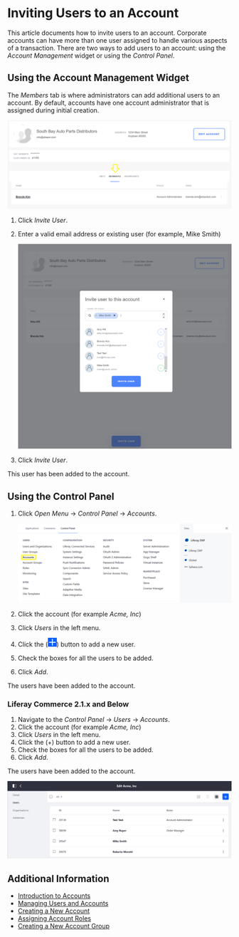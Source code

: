 # Inviting Users to an Account

This article documents how to invite users to an account. Corporate accounts can have more than one user assigned to handle various aspects of a transaction. There are two ways to add users to an account: using the _Account Management_ widget or using the _Control Panel_.

## Using the Account Management Widget

The _Members_ tab is where administrators can add additional users to an account. By default, accounts have one account administrator that is assigned during initial creation.

   ![Account Management Widget's Members Tab](./inviting-users-to-an-account/images/01.png)

1. Click _Invite User_.
1. Enter a valid email address or existing user (for example, Mike Smith)

   ![Inviting a User to the Account](./inviting-users-to-an-account/images/02.png)

1. Click _Invite User_.

This user has been added to the account.

## Using the Control Panel

1. Click _Open Menu_ &rarr; _Control Panel_ &rarr; _Accounts_.

    ![Inviting a User to the Account](./inviting-users-to-an-account/images/04.png)

1. Click the account (for example _Acme, Inc_)
1. Click _Users_ in the left menu.
1. Click the (![Add icon](../images/icon-add.png)) button to add a new user.
1. Check the boxes for all the users to be added.
1. Click _Add_.

The users have been added to the account.

### Liferay Commerce 2.1.x and Below

1. Navigate to the _Control Panel_ → _Users_ → _Accounts_.
1. Click the account (for example _Acme, Inc_)
1. Click _Users_ in the left menu.
1. Click the (+) button to add a new user.
1. Check the boxes for all the users to be added.
1. Click _Add_.

The users have been added to the account.

![Inviting a user to an Account in the Control Panel](./inviting-users-to-an-account/images/03.png)

## Additional Information

* [Introduction to Accounts](../account-management/introduction-to-accounts.md)
* [Managing Users and Accounts](../README.md)
* [Creating a New Account](../account-management/creating-a-new-account.md)
* [Assigning Account Roles](../account-management/assigning-account-roles.md)
* [Creating a New Account Group](../account-management/creating-a-new-account-group.md)
